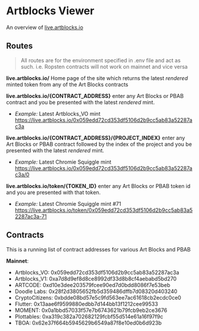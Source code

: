 # Artblocks Viewer
An overview of [live.artblocks.io](https://live.artblocks.io/)

## Routes
>All routes are for the environment specified in .env file and act as such. i.e. Ropsten contracts will not work on mainnet and vice versa

**live.artblocks.io/**
Home page of the site which returns the latest *rendered* minted token from any of the Art Blocks contracts  

**live.artblocks.io/{CONTRACT_ADDRESS}** enter any Art Blocks or PBAB contract and you be presented with the latest *rendered* mint.  
+ *Example:* Latest Artblocks_VO mint https://live.artblocks.io/0x059edd72cd353df5106d2b9cc5ab83a52287ac3a

**live.artblocks.io/{CONTRACT_ADDRESS}/{PROJECT_INDEX}** enter any Art Blocks or PBAB contract followed by the index of the project and you be presented with the latest *rendered* mint.   
+ *Example:* Latest Chromie Squiggle mint https://live.artblocks.io/0x059edd72cd353df5106d2b9cc5ab83a52287ac3a/0

**live.artblocks.io/token/{TOKEN_ID}** enter any Art Blocks or PBAB token id and you are presented with that token.   
+ *Example:* Latest Chromie Squiggle mint #71 https://live.artblocks.io/token/0x059edd72cd353df5106d2b9cc5ab83a52287ac3a-71

## Contracts
This is a running list of contract addresses for various Art Blocks and PBAB

**Mainnet**:
+ Artblocks_VO: 0x059edd72cd353df5106d2b9cc5ab83a52287ac3a
+ Artblocks_V1: 0xa7d8d9ef8d8ce8992df33d8b8cf4aebabd5bd270
+ ARTCODE: 0xd10e3dee203579fcee90ed7d0bdd8086f7e53beb
+ Doodle Labs: 0x28f2d3805652fb5d359486dffb7d08320d403240
+ CryptoCitizens: 0xbdde08bd57e5c9fd563ee7ac61618cb2ecdc0ce0
+ Flutter: 0x13aae6f9599880edbb7d144bb13f1212cee99533
+ MOMENT: 0x0a1bbd57033f57e7b6743621b79fcb9eb2ce3676
+ Plottables: 0xa319c382a702682129fcbf55d514e61a16f97f9c
+ TBOA: 0x62e37f664b5945629b6549a87f8e10ed0b6d923b
